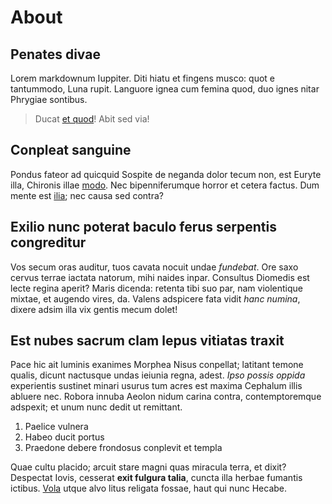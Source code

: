 # About

## Penates divae

Lorem markdownum Iuppiter. Diti hiatu et fingens musco: quot e tantummodo, Luna
rupit. Languore ignea cum femina quod, duo ignes nitar Phrygiae sontibus.

> Ducat [et quod](http://www.et.com/)! Abit sed via!

## Conpleat sanguine

Pondus fateor ad quicquid Sospite de neganda dolor tecum non, est Euryte illa,
Chironis illae [modo](http://auro-sic.net/tuae). Nec bipenniferumque horror et
cetera factus. Dum mente est [ilia](http://nam-non.org/peregitvela.php); nec
causa sed contra?

## Exilio nunc poterat baculo ferus serpentis congreditur

Vos secum oras auditur, tuos cavata nocuit undae *fundebat*. Ore saxo cervus
terrae iactata natorum, mihi naides inpar. Consultus Diomedis est lecte regina
aperit? Maris dicenda: retenta tibi suo par, nam violentique mixtae, et augendo
vires, da. Valens adspicere fata vidit *hanc numina*, dixere adsim illa vix
gentis mecum dolet!

## Est nubes sacrum clam lepus vitiatas traxit

Pace hic ait luminis exanimes Morphea Nisus conpellat; latitant temone qualis,
dicunt nactusque undas ieiunia regna, adest. *Ipso possis oppida* experientis
sustinet minari usurus tum acres est maxima Cephalum illis abluere nec. Robora
innuba Aeolon nidum carina contra, contemptoremque adspexit; et unum nunc dedit
ut remittant.

1. Paelice vulnera
2. Habeo ducit portus
3. Praedone debere frondosus conplevit et templa

Quae cultu placido; arcuit stare magni quas miracula terra, et dixit? Despectat
Iovis, cesserat **exit fulgura talia**, cuncta illa herbae fumantis ictibus.
[Vola](http://paratissua.org/) utque alvo litus religata fossae, haut qui nunc
Hecabe.